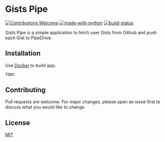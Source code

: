 # Gists Pipe

[![Contributions Welcome](https://img.shields.io/badge/contributions-welcome-brightgreen.svg?style=round)](https://github.com/karlhendrik/gists_pipe/issues)
[![made-with-python](https://img.shields.io/badge/Made%20with-Python-1f425f.svg)](https://www.python.org/)
[![build-status](https://api.travis-ci.com/karlhendrik/gists_pipe.svg?branch=main)](https://www.travis-ci.com)


Gists Pipe is a simple application to fetch user Gists from Github and push each Gist to PipeDrive.

## Installation

Use [Docker](https://docs.docker.com/get-docker/) to build app.

```bash
TODO
```

## Contributing
Pull requests are welcome. For major changes, please open an issue first to discuss what you would like to change.


## License
[MIT](https://choosealicense.com/licenses/mit)


